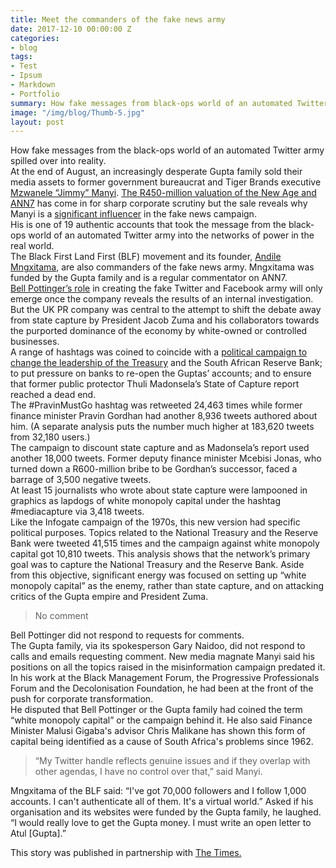```yaml
---
title: Meet the commanders of the fake news army
date: 2017-12-10 00:00:00 Z
categories:
- blog
tags:
- Test
- Ipsum
- Markdown
- Portfolio
summary: How fake messages from black-ops world of an automated Twitter army...
image: "/img/blog/Thumb-5.jpg"
layout: post
---
```


How fake messages from the black-ops world of an automated Twitter army spilled over into reality.  
At the end of August, an increasingly desperate Gupta family sold their media assets to former government bureaucrat and Tiger Brands executive <a href="https://www.timeslive.co.za/sunday-times/news/2017-08-26-i-know-what-ive-signed-up-for-manyi-spills-the-beans-on-his-new-business/">Mzwanele “Jimmy” Manyi</a>.
<a href="https://www.timeslive.co.za/sunday-times/business/2017-08-22-manyi-overpaid-guptas-for-ann7-and-the-new-age-valuation-shows/">The R450-million valuation of the New Age and ANN7</a> has come in for sharp corporate scrutiny but the sale reveals why Manyi is a <a href="https://www.timeslive.co.za/news/south-africa/2017-09-01-defamatory-posts-by-manyi-scare-billionaire/">significant influencer</a> in the fake news campaign.  
His is one of 19 authentic accounts that took the message from the black-ops world of an automated Twitter army into the networks of power in the real world.  
The Black First Land First (BLF) movement and its founder, <a href="https://www.timeslive.co.za/politics/2017-08-08-blf-mngxitama-in-contempt-of-court-for-harassing-journalists/">Andile Mngxitama</a>, are also commanders of the fake news army. Mngxitama was funded by the Gupta family and is a regular commentator on ANN7.  
<a href="https://www.timeslive.co.za/news/south-africa/2017-08-25-the-bell-begins-to-toll-guptas-uk-spin-doctors-in-breach/">Bell Pottinger’s role</a> in creating the fake Twitter and Facebook army will only emerge once the company reveals the results of an internal investigation.  
But the UK PR company was central to the attempt to shift the debate away from state capture by President Jacob Zuma and his collaborators towards the purported dominance of the economy by white-owned or controlled businesses.  
A range of hashtags was coined to coincide with a <a href="https://www.timeslive.co.za/politics/2017-07-14-gordhan-rejects-apology-calls-it-a-pathetic-cover-up/">political campaign to change the leadership of the Treasury</a> and the South African Reserve Bank; to put pressure on banks to re-open the Guptas’ accounts; and to ensure that former public protector Thuli Madonsela’s State of Capture report reached a dead end.  
The #PravinMustGo hashtag was retweeted 24,463 times while former finance minister Pravin Gordhan had another 8,936 tweets authored about him. (A separate analysis puts the number much higher at 183,620 tweets from 32,180 users.)  
The campaign to discount state capture and as Madonsela’s report used another 18,000 tweets.   Former deputy finance minister Mcebisi Jonas, who turned down a R600-million bribe to be Gordhan’s successor, faced a barrage of 3,500 negative tweets.  
At least 15 journalists who wrote about state capture were lampooned in graphics as lapdogs of white monopoly capital under the hashtag #mediacapture via 3,418 tweets.  
Like the Infogate campaign of the 1970s, this new version had specific political purposes. Topics related to the National Treasury and the Reserve Bank were tweeted 41,515 times and the campaign against white monopoly capital got 10,810 tweets.
This analysis shows that the network’s primary goal was to capture the National Treasury and the Reserve Bank. Aside from this objective, significant energy was focused on setting up “white monopoly capital” as the enemy, rather than state capture, and on attacking critics of the Gupta empire and President Zuma.

> No comment

Bell Pottinger did not respond to requests for comments.  
The Gupta family, via its spokesperson Gary Naidoo, did not respond to calls and emails requesting comment.
New media magnate Manyi said his positions on all the topics raised in the misinformation campaign predated it.  
In his work at the Black Management Forum, the Progressive Professionals Forum and the Decolonisation Foundation, he had been at the front of the push for corporate transformation.  
He disputed that Bell Pottinger or the Gupta family had coined the term “white monopoly capital” or the campaign behind it. He also said Finance Minister Malusi Gigaba's advisor Chris Malikane has shown this form of capital being identified as a cause of South Africa's problems since 1962.  
> “My Twitter handle reflects genuine issues and if they overlap with other agendas, I have no control over that,” said Manyi.

Mngxitama of the BLF said: “I've got 70,000 followers and I follow 1,000 accounts. I can't authenticate all of them. It's a virtual world.”
Asked if his organisation and its websites were funded by the Gupta family, he laughed.  “I would really love to get the Gupta money. I must write an open letter to Atul [Gupta].”

This story was published in partnership with <a href="https://www.timeslive.co.za/news/south-africa/2017-09-04-meet-the-real-life-commanders-of-the-guptas-fake-news-army/">The Times.</a>
